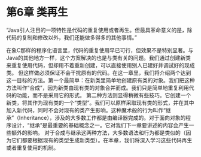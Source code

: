 # 第6章 类再生


“Java引人注目的一项特性是代码的重复使用或者再生。但最具革命意义的是，除代码的复制和修改以外，我们还能做多得多的其他事情。”

在象C那样的程序化语言里，代码的重复使用早已可行，但效果不是特别显著。与Java的其他地方一样，这个方案解决的也是与类有关的问题。我们通过创建新类来重复使用代码，但却用不着重新创建，可以直接使用别人已建好并调试好的现成类。
但这样做必须保证不会干扰原有的代码。在这一章里，我们将介绍两个达到这一目标的方法。第一个最简单：在新类里简单地创建原有类的对象。我们把这种方法叫作“合成”，因为新类由现有类的对象合并而成。我们只是简单地重复利用代码的功能，而不是采用它的形式。
第二种方法则显得稍微有些技巧。它创建一个新类，将其作为现有类的一个“类型”。我们可以原样采取现有类的形式，并在其中加入新代码，同时不会对现有的类产生影响。这种魔术般的行为叫作“继承”（Inheritance），涉及的大多数工作都是由编译器完成的。对于面向对象的程序设计，“继承”是最重要的基础概念之一。它对我们下一章要讲述的内容会产生一些额外的影响。
对于合成与继承这两种方法，大多数语法和行为都是类似的（因为它们都要根据现有的类型生成新类型）。在本章，我们将深入学习这些代码再生或者重复使用的机制。
